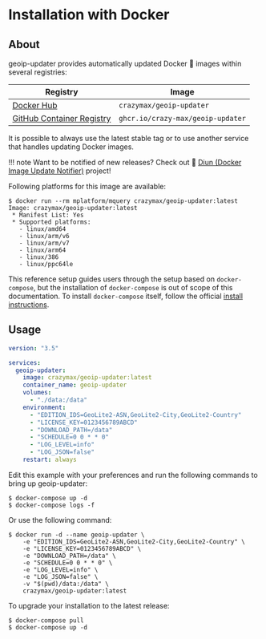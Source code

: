 # Installation with Docker

## About

geoip-updater provides automatically updated Docker :whale: images within several registries:

| Registry                                                                                         | Image                           |
|--------------------------------------------------------------------------------------------------|---------------------------------|
| [Docker Hub](https://hub.docker.com/r/crazymax/geoip-updater/)                             | `crazymax/geoip-updater`                 |
| [GitHub Container Registry](https://github.com/users/crazy-max/packages/container/package/geoip-updater)  | `ghcr.io/crazy-max/geoip-updater`        |

It is possible to always use the latest stable tag or to use another service that handles updating Docker images.

!!! note
    Want to be notified of new releases? Check out :bell: [Diun (Docker Image Update Notifier)](https://github.com/crazy-max/diun) project!

Following platforms for this image are available:

```shell
$ docker run --rm mplatform/mquery crazymax/geoip-updater:latest
Image: crazymax/geoip-updater:latest
 * Manifest List: Yes
 * Supported platforms:
   - linux/amd64
   - linux/arm/v6
   - linux/arm/v7
   - linux/arm64
   - linux/386
   - linux/ppc64le
```

This reference setup guides users through the setup based on `docker-compose`, but the installation of `docker-compose`
is out of scope of this documentation. To install `docker-compose` itself, follow the official
[install instructions](https://docs.docker.com/compose/install/).

## Usage

```yaml
version: "3.5"

services:
  geoip-updater:
    image: crazymax/geoip-updater:latest
    container_name: geoip-updater
    volumes:
      - "./data:/data"
    environment:
      - "EDITION_IDS=GeoLite2-ASN,GeoLite2-City,GeoLite2-Country"
      - "LICENSE_KEY=0123456789ABCD"
      - "DOWNLOAD_PATH=/data"
      - "SCHEDULE=0 0 * * 0"
      - "LOG_LEVEL=info"
      - "LOG_JSON=false"
    restart: always
```

Edit this example with your preferences and run the following commands to bring up geoip-updater:

```shell
$ docker-compose up -d
$ docker-compose logs -f
```

Or use the following command:

```shell
$ docker run -d --name geoip-updater \
    -e "EDITION_IDS=GeoLite2-ASN,GeoLite2-City,GeoLite2-Country" \
    -e "LICENSE_KEY=0123456789ABCD" \
    -e "DOWNLOAD_PATH=/data" \
    -e "SCHEDULE=0 0 * * 0" \
    -e "LOG_LEVEL=info" \
    -e "LOG_JSON=false" \
    -v "$(pwd)/data:/data" \
    crazymax/geoip-updater:latest
```

To upgrade your installation to the latest release:

```shell
$ docker-compose pull
$ docker-compose up -d
```
